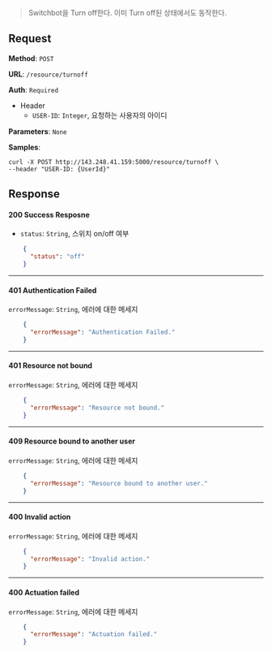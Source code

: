 > Switchbot을 Turn off한다. 이미 Turn off된 상태에서도 동작한다.

## Request

**Method**: `POST`

**URL**: `/resource/turnoff`

**Auth**: `Required`

* Header
  * `USER-ID`: `Integer`, 요청하는 사용자의 아이디

**Parameters**: `None`

**Samples**:
```
curl -X POST http://143.248.41.159:5000/resource/turnoff \
--header "USER-ID: {UserId}"
```

## Response

#### 200 Success Resposne
* `status`: `String`, 스위치 on/off 여부
```json
    {
      "status": "off"
    }
```
***
#### 401 Authentication Failed
`errorMessage`: `String`, 에러에 대한 메세지
```json
    {
      "errorMessage": "Authentication Failed."
    }
```
***
#### 401 Resource not bound
`errorMessage`: `String`, 에러에 대한 메세지
```json
    {
      "errorMessage": "Resource not bound."
    }
```
***
#### 409 Resource bound to another user
`errorMessage`: `String`, 에러에 대한 메세지
```json
    {
      "errorMessage": "Resource bound to another user."
    }
```
***
#### 400 Invalid action
`errorMessage`: `String`, 에러에 대한 메세지
```json
    {
      "errorMessage": "Invalid action."
    }
```
***
#### 400 Actuation failed
`errorMessage`: `String`, 에러에 대한 메세지
```json
    {
      "errorMessage": "Actuation failed."
    }
```